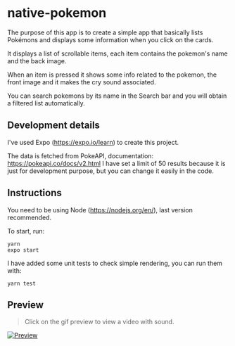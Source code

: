 # native-pokemon

The purpose of this app is to create a simple app that basically lists Pokémons and displays some information when you click on the cards.

It displays a list of scrollable items, each item contains the pokemon's name and the back image.

When an item is pressed it shows some info related to the pokemon, the front image and it makes the cry sound associated.

You can search pokemons by its name in the Search bar and you will obtain a filtered list automatically.

## Development details

I've used Expo (https://expo.io/learn) to create this project.

The data is fetched from PokeAPI, documentation: https://pokeapi.co/docs/v2.html I have set a limit of 50 results because it is just for development purpose, but you can change it easily in the code.

## Instructions

You need to be using Node (https://nodejs.org/en/), last version recommended.

To start, run:

```
yarn
expo start
```

I have added some unit tests to check simple rendering, you can run them with:

```
yarn test
```

## Preview

> Click on the gif preview to view a video with sound.

[![Preview](https://media.giphy.com/media/L12IQADcc9nHHlyDps/giphy.gif)](https://www.youtube.com/watch?v=awlga7aAhe4)
